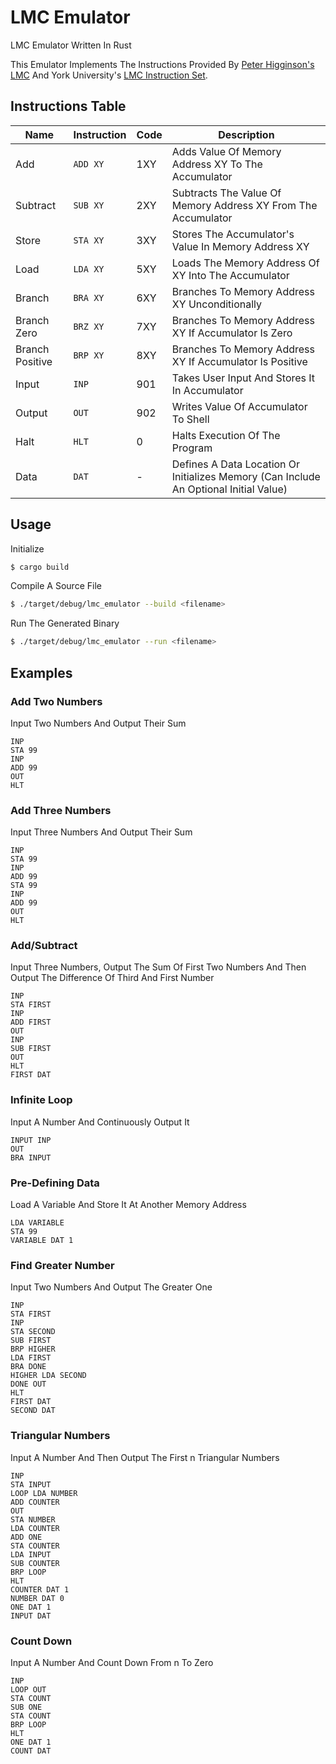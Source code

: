 # LMC Emulator

LMC Emulator Written In Rust

This Emulator Implements The Instructions Provided By [Peter Higginson's LMC](https://peterhigginson.co.uk/LMC) And York University's [LMC Instruction Set](https://www.yorku.ca/sychen/research/LMC/LMCInstructionSummary.html).

## Instructions Table

| Name            | Instruction | Code | Description                                                                           |
| --------------- | ----------- | ---- | ------------------------------------------------------------------------------------- |
| Add             | `ADD XY`    | 1XY  | Adds Value Of Memory Address XY To The Accumulator                                    |
| Subtract        | `SUB XY`    | 2XY  | Subtracts The Value Of Memory Address XY From The Accumulator                         |
| Store           | `STA XY`    | 3XY  | Stores The Accumulator's Value In Memory Address XY                                   |
| Load            | `LDA XY`    | 5XY  | Loads The Memory Address Of XY Into The Accumulator                                   |
| Branch          | `BRA XY`    | 6XY  | Branches To Memory Address XY Unconditionally                                         |
| Branch Zero     | `BRZ XY`    | 7XY  | Branches To Memory Address XY If Accumulator Is Zero                                  |
| Branch Positive | `BRP XY`    | 8XY  | Branches To Memory Address XY If Accumulator Is Positive                              |
| Input           | `INP`       | 901  | Takes User Input And Stores It In Accumulator                                         |
| Output          | `OUT`       | 902  | Writes Value Of Accumulator To Shell                                                  |
| Halt            | `HLT`       | 0    | Halts Execution Of The Program                                                        |
| Data            | `DAT`       | -    | Defines A Data Location Or Initializes Memory (Can Include An Optional Initial Value) |

## Usage

Initialize

```bash
$ cargo build
```

Compile A Source File

```bash
$ ./target/debug/lmc_emulator --build <filename>
```

Run The Generated Binary

```bash
$ ./target/debug/lmc_emulator --run <filename>
```

## Examples

### Add Two Numbers

Input Two Numbers And Output Their Sum

```
INP
STA 99
INP
ADD 99
OUT
HLT
```

### Add Three Numbers

Input Three Numbers And Output Their Sum

```
INP
STA 99
INP
ADD 99
STA 99
INP
ADD 99
OUT
HLT
```

### Add/Subtract

Input Three Numbers, Output The Sum Of First Two Numbers And Then Output The Difference Of Third And First Number

```
INP
STA FIRST
INP
ADD FIRST
OUT
INP
SUB FIRST
OUT
HLT
FIRST DAT
```

### Infinite Loop

Input A Number And Continuously Output It

```
INPUT INP
OUT
BRA INPUT
```

### Pre-Defining Data

Load A Variable And Store It At Another Memory Address

```
LDA VARIABLE
STA 99
VARIABLE DAT 1
```

### Find Greater Number

Input Two Numbers And Output The Greater One

```
INP
STA FIRST
INP
STA SECOND
SUB FIRST
BRP HIGHER
LDA FIRST
BRA DONE
HIGHER LDA SECOND
DONE OUT
HLT
FIRST DAT
SECOND DAT
```

### Triangular Numbers

Input A Number And Then Output The First n Triangular Numbers

```
INP
STA INPUT
LOOP LDA NUMBER
ADD COUNTER
OUT
STA NUMBER
LDA COUNTER
ADD ONE
STA COUNTER
LDA INPUT
SUB COUNTER
BRP LOOP
HLT
COUNTER DAT 1
NUMBER DAT 0
ONE DAT 1
INPUT DAT
```

### Count Down

Input A Number And Count Down From n To Zero

```
INP
LOOP OUT
STA COUNT
SUB ONE
STA COUNT
BRP LOOP
HLT
ONE DAT 1
COUNT DAT
```
